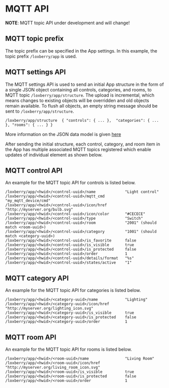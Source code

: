 # MQTT API

**NOTE**: MQTT topic API under development and will change!

## MQTT topic prefix

The topic prefix can be specified in the App settings. In this example, the topic prefix `/loxberry/app` is used.

## MQTT settings API

The MQTT settings API is used to send an initial App structure in the form of a single JSON object containing all controls, categories, and rooms, to  MQTT topic `/loxberry/app/structure`. The upload is incremental, which means changes to existing objects will be overridden and old objects remain available. To flush all objects, an empty string message should be sent to `/loxberry/app/structure`.

```
/loxberry/app/structure  { "controls": { ... },  "categories": { ... }, "rooms": { ... } }
```

More information on the JSON data model is given [here](https://github.com/nufke/loxberrypwa/wiki/JSON-data-model)

After sending the initial structure, each control, category, and room item in the App has multiple associated MQTT topics registered which enable updates of individual element as shown below.

## MQTT control API

An example for the MQTT topic API for controls is listed below.

```
/loxberry/app/<hwid>/<control-uuid>/name             "Light control"
/loxberry/app/<hwid>/<control-uuid>/mqtt_cmd         "my_mqtt_device/cmd"
/loxberry/app/<hwid>/<control-uuid>/icon/href        "http://myserver.org/bulb.svg"
/loxberry/app/<hwid>/<control-uuid>/icon/color       "#CECECE"
/loxberry/app/<hwid>/<control-uuid>/type             "Switch"
/loxberry/app/<hwid>/<control-uuid>/room             "2001" (should match <room-uuid>)
/loxberry/app/<hwid>/<control-uuid>/category         "1001" (should match <category-uuid>)
/loxberry/app/<hwid>/<control-uuid>/is_favorite      false
/loxberry/app/<hwid>/<control-uuid>/is_visible       true
/loxberry/app/<hwid>/<control-uuid>/is_protected     false
/loxberry/app/<hwid>/<control-uuid>/order            1
/loxberry/app/<hwid>/<control-uuid>/details/format   "%s"
/loxberry/app/<hwid>/<control-uuid>/states/active    "1"

```

## MQTT category API

An example for the MQTT topic API for categories is listed below.

```
/loxberry/app/<hwid>/<category-uuid>/name            "Lighting"
/loxberry/app/<hwid>/<category-uuid>/icon/href       "http://myserver.org/lighting_icon.svg"
/loxberry/app/<hwid>/<category-uuid>/is_visible      true
/loxberry/app/<hwid>/<category-uuid>/is_protected    false
/loxberry/app/<hwid>/<category-uuid>/order           1
```

## MQTT room API

An example for the MQTT topic API for rooms is listed below.

```
/loxberry/app/<hwid>/<room-uuid>/name                "Living Room"
/loxberry/app/<hwid>/<room-uuid>/icon/href           "http://myserver.org/living_room_icon.svg"
/loxberry/app/<hwid>/<room-uuid>/is_visible          true
/loxberry/app/<hwid>/<room-uuid>/is_protected        false
/loxberry/app/<hwid>/<room-uuid>/order               1
```
